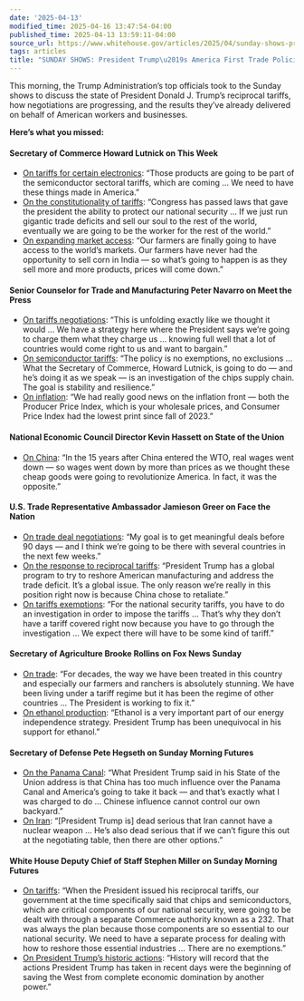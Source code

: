 ```yaml
---
date: '2025-04-13'
modified_time: 2025-04-16 13:47:54-04:00
published_time: 2025-04-13 13:59:11-04:00
source_url: https://www.whitehouse.gov/articles/2025/04/sunday-shows-president-trumps-america-first-trade-policies-in-action/
tags: articles
title: "SUNDAY SHOWS: President Trump\u2019s America First Trade Policies in Action"
---
```

 
This morning, the Trump Administration’s top officials took to the
Sunday shows to discuss the state of President Donald J. Trump’s
reciprocal tariffs, how negotiations are progressing, and the results
they’ve already delivered on behalf of American workers and businesses.

**Here’s what you missed:**

#### **Secretary of Commerce Howard Lutnick on This Week**

-   [On tariffs for certain
    electronics](https://x.com/RapidResponse47/status/1911414924628161023):
    “Those products are going to be part of the semiconductor sectoral
    tariffs, which are coming … We need to have these things made in
    America.”
-   [On the constitutionality of
    tariffs](https://x.com/RapidResponse47/status/1911417298503483759):
    “Congress has passed laws that gave the president the ability to
    protect our national security … If we just run gigantic trade
    deficits and sell our soul to the rest of the world, eventually we
    are going to be the worker for the rest of the world.”
-   [On expanding market
    access](https://x.com/RapidResponse47/status/1911416300301168651):
    “Our farmers are finally going to have access to the world’s
    markets. Our farmers have never had the opportunity to sell corn in
    India — so what’s going to happen is as they sell more and more
    products, prices will come down.”

#### **Senior Counselor for Trade and Manufacturing Peter Navarro on Meet the Press**

-   [On tariffs
    negotiations](https://x.com/RapidResponse47/status/1911407993310032185):
    “This is unfolding exactly like we thought it would … We have a
    strategy here where the President says we’re going to charge them
    what they charge us … knowing full well that a lot of countries
    would come right to us and want to bargain.”
-   [On semiconductor
    tariffs](https://x.com/RapidResponse47/status/1911420597898273179):
    “The policy is no exemptions, no exclusions … What the Secretary of
    Commerce, Howard Lutnick, is going to do — and he’s doing it as we
    speak — is an investigation of the chips supply chain. The goal is
    stability and resilience.”
-   [On
    inflation](https://x.com/RapidResponse47/status/1911409853425148225):
    “We had really good news on the inflation front — both the Producer
    Price Index, which is your wholesale prices, and Consumer Price
    Index had the lowest print since fall of 2023.”

#### **National Economic Council Director Kevin Hassett on State of the Union**

-   [On
    China](https://x.com/RapidResponse47/status/1911411658867499045):
    “In the 15 years after China entered the WTO, real wages went down —
    so wages went down by more than prices as we thought these cheap
    goods were going to revolutionize America. In fact, it was the
    opposite.”

#### **U.S. Trade Representative Ambassador Jamieson Greer on Face the Nation**

-   [On trade deal
    negotiations](https://x.com/RapidResponse47/status/1911432130766258212):
    “My goal is to get meaningful deals before 90 days — and I think
    we’re going to be there with several countries in the next few
    weeks.”
-   [On the response to reciprocal
    tariffs](https://x.com/RapidResponse47/status/1911432434983264487):
    “President Trump has a global program to try to reshore American
    manufacturing and address the trade deficit. It’s a global issue.
    The only reason we’re really in this position right now is because
    China chose to retaliate.”
-   [On tariffs
    exemptions](https://x.com/RapidResponse47/status/1911430559621853669):
    “For the national security tariffs, you have to do an investigation
    in order to impose the tariffs … That’s why they don’t have a tariff
    covered right now because you have to go through the investigation …
    We expect there will have to be some kind of tariff.”

#### **Secretary of Agriculture Brooke Rollins on Fox News Sunday**

-   [On
    trade](https://x.com/RapidResponse47/status/1911412061973684671):
    “For decades, the way we have been treated in this country and
    especially our farmers and ranchers is absolutely stunning. We have
    been living under a tariff regime but it has been the regime of
    other countries … The President is working to fix it.”
-   [On ethanol
    production](https://x.com/RapidResponse47/status/1911413221463933430):
    “Ethanol is a very important part of our energy independence
    strategy. President Trump has been unequivocal in his support for
    ethanol.”

#### **Secretary of Defense Pete Hegseth on Sunday Morning Futures**

-   [On the Panama
    Canal](https://x.com/RapidResponse47/status/1911422449889038628):
    “What President Trump said in his State of the Union address is that
    China has too much influence over the Panama Canal and America’s
    going to take it back — and that’s exactly what I was charged to do
    … Chinese influence cannot control our own backyard.”
-   [On Iran](https://x.com/RapidResponse47/status/1911424740796825761):
    “\[President Trump is\] dead serious that Iran cannot have a nuclear
    weapon … He’s also dead serious that if we can’t figure this out at
    the negotiating table, then there are other options.”

#### **White House Deputy Chief of Staff Stephen Miller on Sunday Morning Futures**

-   [On
    tariffs](http://x.com/RapidResponse47/status/1911428087989911764):
    “When the President issued his reciprocal tariffs, our government at
    the time specifically said that chips and semiconductors, which are
    critical components of our national security, were going to be dealt
    with through a separate Commerce authority known as a 232. That was
    always the plan because those components are so essential to our
    national security. We need to have a separate process for dealing
    with how to reshore those essential industries … There are no
    exemptions.”
-   [On President Trump’s historic
    actions](https://x.com/RapidResponse47/status/1911429174968885751):
    “History will record that the actions President Trump has taken in
    recent days were the beginning of saving the West from complete
    economic domination by another power.”

